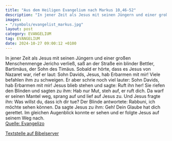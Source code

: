 ```yaml
---
title: "Aus dem Heiligen Evangelium nach Markus 10,46-52"
description: "In jener Zeit als Jesus mit seinen Jüngern und einer großen Menschenmenge Jericho verließ, saß an der Straße ein blinder Bettler, Bartimäus, der Sohn des Timäus. Sobald er hörte, dass es Jesus von Nazaret war, rief er laut: Sohn Davids, Jesus, hab Erbarmen mit mir! Viele befahlen...."
images:
- "/symbols/evangelist_markus.jpg"
layout: post
category: EVANGELIUM
tag: EVANGELIUM
date: 2024-10-27 09:00:12 +0100
---
```

In jener Zeit als Jesus mit seinen Jüngern und einer großen Menschenmenge Jericho verließ, saß an der Straße ein blinder Bettler, Bartimäus, der Sohn des Timäus.
Sobald er hörte, dass es Jesus von Nazaret war, rief er laut: Sohn Davids, Jesus, hab Erbarmen mit mir!
Viele befahlen ihm zu schweigen.<!--more--> Er aber schrie noch viel lauter: Sohn Davids, hab Erbarmen mit mir!
Jesus blieb stehen und sagte: Ruft ihn her! Sie riefen den Blinden und sagten zu ihm: Hab nur Mut, steh auf, er ruft dich.
Da warf er seinen Mantel weg, sprang auf und lief auf Jesus zu.
Und Jesus fragte ihn: Was willst du, dass ich dir tue? Der Blinde antwortete: Rabbuni, ich möchte sehen können.
Da sagte Jesus zu ihm: Geh! Dein Glaube hat dich gerettet. Im gleichen Augenblick konnte er sehen und er folgte Jesus auf seinem Weg nach.<br>
[Quelle: Evangelizo](https://evangeliumtagfuertag.org/DE/gospel)

[Textstelle auf Bibelserver](https://www.bibleserver.com/EU/Markus10,46-52)
